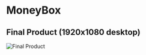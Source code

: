 # MoneyBox 


## Final Product (1920x1080 desktop)
![Final Product](https://github.com/JoshuasProgramming/MoneyBox/blob/main/images/readme_image.png)
